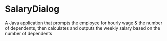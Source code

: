 # SalaryDialog
A Java application that prompts the employee for hourly wage &amp; the number of dependents, then calculates and outputs the weekly salary based on the number of dependents
